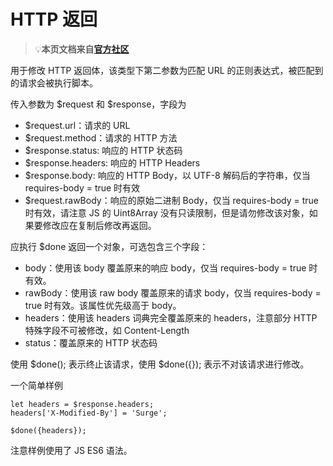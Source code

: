 # HTTP 返回

> 💡**本页文档来自**[**官方社区**](https://community.nssurge.com/d/33-scripting)

用于修改 HTTP 返回体，该类型下第二参数为匹配 URL 的正则表达式，被匹配到的请求会被执行脚本。

传入参数为 $request 和 $response，字段为

* $request.url：请求的 URL
* $request.method：请求的 HTTP 方法
* $response.status: 响应的 HTTP 状态码
* $response.headers: 响应的 HTTP Headers
* $response.body: 响应的 HTTP Body，以 UTF-8 解码后的字符串，仅当 requires-body = true 时有效
* $request.rawBody：响应的原始二进制 Body，仅当 requires-body = true 时有效，请注意 JS 的 Uint8Array 没有只读限制，但是请勿修改该对象，如果要修改应在复制后修改再返回。

应执行 $done 返回一个对象，可选包含三个字段：

* body：使用该 body 覆盖原来的响应 body，仅当 requires-body = true 时有效。
* rawBody：使用该 raw body 覆盖原来的请求 body，仅当 requires-body = true 时有效。该属性优先级高于 body。
* headers：使用该 headers 词典完全覆盖原来的 headers，注意部分 HTTP 特殊字段不可被修改，如 Content-Length
* status：覆盖原来的 HTTP 状态码

使用 $done\(\); 表示终止该请求，使用 $done\({}\); 表示不对该请求进行修改。

一个简单样例

```text
let headers = $response.headers;
headers['X-Modified-By'] = 'Surge';

$done({headers});
```

注意样例使用了 JS ES6 语法。

